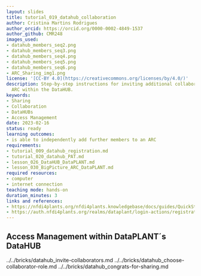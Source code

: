 ```yaml
---
layout: slides
title: tutorial_019_datahub_collaboration
author: Cristina Martins Rodrigues
author_orcid: https://orcid.org/0000-0002-4849-1537
author_github: CMR248
images_used:
- datahub_members_seq2.png
- datahub_members_seq3.png
- datahub_members_seq4.png
- datahub_members_seq5.png
- datahub_members_seq6.png
- ARC_Sharing_img1.png
license: '[CC-BY 4.0](https://creativecommons.org/licenses/by/4.0/)'
description: Step-by-step instructions for inviting additional collaborators to an
  ARC within the DataHUB.
keywords:
- Sharing
- Collaboration
- DataHUBs
- Access Management
date: 2023-02-16
status: ready
learning outcomes:
- is able to independently add further members to an ARC
requirements:
- tutorial_009_datahub_registration.md
- tutorial_020_datahub_PAT.md
- lesson_026_DataHUB_DataPLANT.md
- lesson_030_BigPicture_ARC_DataPLANT.md
required resources:
- computer
- internet connection
teaching mode: hands-on
duration_minutes: 3
links and references:
- https://nfdi4plants.org/nfdi4plants.knowledgebase/docs/guides/QuickStart_arcCommander.html#invite-collaborators
- https://auth.nfdi4plants.org/realms/dataplant/login-actions/registration?client_id=account&tab_id=4bQkU161waI
---
```


## Access Management within DataPLANT´s DataHUB

../../bricks/datahub_invite-collaborators.md
../../bricks/datahub_choose-collaborator-role.md
../../bricks/datahub_congrats-for-sharing.md
